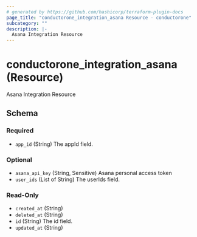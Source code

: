 ```yaml
---
# generated by https://github.com/hashicorp/terraform-plugin-docs
page_title: "conductorone_integration_asana Resource - conductorone"
subcategory: ""
description: |-
  Asana Integration Resource
---
```


# conductorone_integration_asana (Resource)

Asana Integration Resource



<!-- schema generated by tfplugindocs -->
## Schema

### Required

- `app_id` (String) The appId field.

### Optional

- `asana_api_key` (String, Sensitive) Asana personal access token
- `user_ids` (List of String) The userIds field.

### Read-Only

- `created_at` (String)
- `deleted_at` (String)
- `id` (String) The id field.
- `updated_at` (String)
